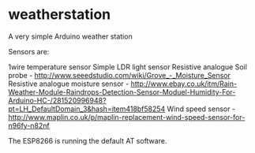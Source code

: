 # weatherstation
A very simple Arduino weather station


Sensors are:

1wire temperature sensor
Simple LDR light sensor
Resistive analogue Soil probe - http://www.seeedstudio.com/wiki/Grove_-_Moisture_Sensor
Resistive analogue moisture sensor - http://www.ebay.co.uk/itm/Rain-Weather-Module-Raindrops-Detection-Sensor-Moduel-Humidity-For-Arduino-HC-/281520996948?pt=LH_DefaultDomain_3&hash=item418bf58254
Wind speed sensor - http://www.maplin.co.uk/p/maplin-replacement-wind-speed-sensor-for-n96fy-n82nf


The ESP8266 is running the default AT software.


